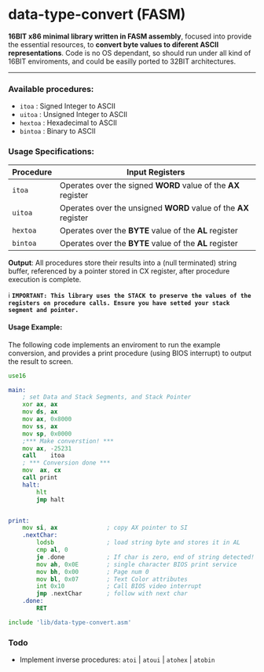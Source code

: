 # data-type-convert (FASM)

**16BIT x86 minimal library written in FASM assembly**, focused into provide the essential resources, to **convert byte values to diferent ASCII representations**. Code is no OS dependant, so should run under all kind of 16BIT enviroments, and could be easilly ported to 32BIT architectures.

-----
###  Available procedures:

  - `itoa` : Signed Integer to ASCII
  - `uitoa` : Unsigned Integer to ASCII
  - `hextoa` : Hexadecimal to ASCII
  - `bintoa` : Binary to ASCII

###  Usage Specifications:
Procedure | Input Registers
------------ | -------------
`itoa`   | Operates over the signed **WORD** value of the **AX** register
`uitoa`  | Operates over the unsigned **WORD** value of the **AX** register
`hextoa` |  Operates over the **BYTE** value of the **AL** register
`bintoa` | Operates over the **BYTE** value of the **AL** register

**Output**: All procedures store their results into a (null terminated) string buffer, referenced by a pointer stored in CX register, after procedure execution is complete.

:information_source: **`IMPORTANT: This library uses the STACK to preserve the values of the registers on procedure calls. Ensure you have setted your stack segment and pointer.`**

#### Usage Example:
The following code implements an enviroment to run the example conversion, and provides a print procedure (using BIOS interrupt) to output the result to screen.

```asm
use16

main:
    ; set Data and Stack Segments, and Stack Pointer
	xor	ax,	ax
	mov	ds,	ax
	mov	ax,	0x8000
	mov	ss,	ax
	mov	sp,	0x0000
    ;*** Make converstion! ***
    mov ax, -25231
    call    itoa
    ; *** Conversion done ***
    mov  ax, cx
    call print
    halt:
    	hlt
    	jmp halt


print:
    mov si, ax              ; copy AX pointer to SI
    .nextChar:
        lodsb               ; load string byte and stores it in AL
        cmp al, 0
        je .done            ; If char is zero, end of string detected!
        mov ah, 0x0E        ; single character BIOS print service
        mov bh, 0x00        ; Page num 0
        mov bl, 0x07        ; Text Color attributes
        int 0x10            ; Call BIOS video interrupt
        jmp .nextChar       ; follow with next char
    .done:
        RET

include 'lib/data-type-convert.asm'
```

### Todo

 - Implement inverse procedures: `atoi` | `atoui` | `atohex` | `atobin`


